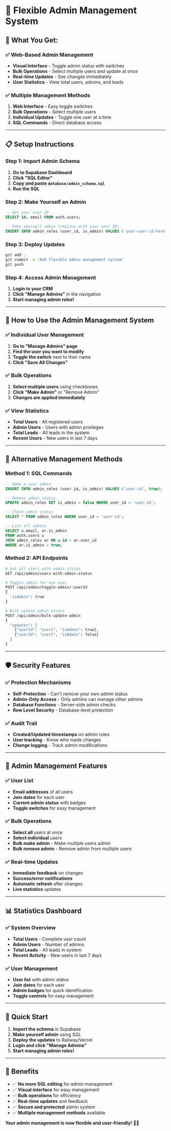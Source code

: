 # 🎯 Flexible Admin Management System

## 🚀 **What You Get:**

### **✅ Web-Based Admin Management**
- **Visual Interface** - Toggle admin status with switches
- **Bulk Operations** - Select multiple users and update at once
- **Real-time Updates** - See changes immediately
- **User Statistics** - View total users, admins, and leads

### **✅ Multiple Management Methods**
1. **Web Interface** - Easy toggle switches
2. **Bulk Operations** - Select multiple users
3. **Individual Updates** - Toggle one user at a time
4. **SQL Commands** - Direct database access

---

## 📋 **Setup Instructions**

### **Step 1: Import Admin Schema**
1. **Go to Supabase Dashboard**
2. **Click "SQL Editor"**
3. **Copy and paste `database/admin_schema.sql`**
4. **Run the SQL**

### **Step 2: Make Yourself an Admin**
```sql
-- Get your user ID
SELECT id, email FROM auth.users;

-- Make yourself admin (replace with your user ID)
INSERT INTO admin_roles (user_id, is_admin) VALUES ('your-user-id-here', true);
```

### **Step 3: Deploy Updates**
```cmd
git add .
git commit -m "Add flexible admin management system"
git push
```

### **Step 4: Access Admin Management**
1. **Login to your CRM**
2. **Click "Manage Admins"** in the navigation
3. **Start managing admin roles!**

---

## 🎯 **How to Use the Admin Management System**

### **✅ Individual User Management**
1. **Go to "Manage Admins" page**
2. **Find the user you want to modify**
3. **Toggle the switch** next to their name
4. **Click "Save All Changes"**

### **✅ Bulk Operations**
1. **Select multiple users** using checkboxes
2. **Click "Make Admin"** or "Remove Admin"
3. **Changes are applied immediately**

### **✅ View Statistics**
- **Total Users** - All registered users
- **Admin Users** - Users with admin privileges
- **Total Leads** - All leads in the system
- **Recent Users** - New users in last 7 days

---

## 🔧 **Alternative Management Methods**

### **Method 1: SQL Commands**
```sql
-- Make a user admin
INSERT INTO admin_roles (user_id, is_admin) VALUES ('user-id', true);

-- Remove admin status
UPDATE admin_roles SET is_admin = false WHERE user_id = 'user-id';

-- Check admin status
SELECT * FROM admin_roles WHERE user_id = 'user-id';

-- List all admins
SELECT u.email, ar.is_admin 
FROM auth.users u 
JOIN admin_roles ar ON u.id = ar.user_id 
WHERE ar.is_admin = true;
```

### **Method 2: API Endpoints**
```bash
# Get all users with admin status
GET /api/admin/users-with-admin-status

# Toggle admin for one user
POST /api/admin/toggle-admin/:userId
{
  "isAdmin": true
}

# Bulk update admin status
POST /api/admin/bulk-update-admin
{
  "updates": [
    {"userId": "user1", "isAdmin": true},
    {"userId": "user2", "isAdmin": false}
  ]
}
```

---

## 🛡️ **Security Features**

### **✅ Protection Mechanisms**
- **Self-Protection** - Can't remove your own admin status
- **Admin-Only Access** - Only admins can manage other admins
- **Database Functions** - Server-side admin checks
- **Row Level Security** - Database-level protection

### **✅ Audit Trail**
- **Created/Updated timestamps** on admin roles
- **User tracking** - Know who made changes
- **Change logging** - Track admin modifications

---

## 🎯 **Admin Management Features**

### **✅ User List**
- **Email addresses** of all users
- **Join dates** for each user
- **Current admin status** with badges
- **Toggle switches** for easy management

### **✅ Bulk Operations**
- **Select all** users at once
- **Select individual** users
- **Bulk make admin** - Make multiple users admin
- **Bulk remove admin** - Remove admin from multiple users

### **✅ Real-time Updates**
- **Immediate feedback** on changes
- **Success/error notifications**
- **Automatic refresh** after changes
- **Live statistics** updates

---

## 📊 **Statistics Dashboard**

### **✅ System Overview**
- **Total Users** - Complete user count
- **Admin Users** - Number of admins
- **Total Leads** - All leads in system
- **Recent Activity** - New users in last 7 days

### **✅ User Management**
- **User list** with admin status
- **Join dates** for each user
- **Admin badges** for quick identification
- **Toggle controls** for easy management

---

## 🚀 **Quick Start**

1. **Import the schema** in Supabase
2. **Make yourself admin** using SQL
3. **Deploy the updates** to Railway/Vercel
4. **Login and click "Manage Admins"**
5. **Start managing admin roles!**

---

## 🎉 **Benefits**

- ✅ **No more SQL editing** for admin management
- ✅ **Visual interface** for easy management
- ✅ **Bulk operations** for efficiency
- ✅ **Real-time updates** and feedback
- ✅ **Secure and protected** admin system
- ✅ **Multiple management methods** available

**Your admin management is now flexible and user-friendly!** 🎯✨ 